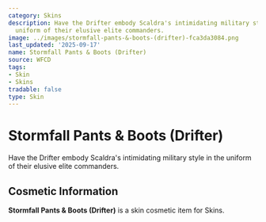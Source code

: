 ```yaml
---
category: Skins
description: Have the Drifter embody Scaldra's intimidating military style in the
  uniform of their elusive elite commanders.
image: ../images/stormfall-pants-&-boots-(drifter)-fca3da3084.png
last_updated: '2025-09-17'
name: Stormfall Pants & Boots (Drifter)
source: WFCD
tags:
- Skin
- Skins
tradable: false
type: Skin
---
```


# Stormfall Pants & Boots (Drifter)

Have the Drifter embody Scaldra's intimidating military style in the uniform of their elusive elite commanders.

## Cosmetic Information

**Stormfall Pants & Boots (Drifter)** is a skin cosmetic item for Skins.

